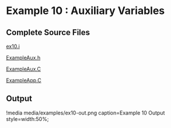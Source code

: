 # Example 10 : Auxiliary Variables

[](---)

## Complete Source Files

[ex10.i](https://github.com/idaholab/moose/blob/devel/examples/ex10_aux/ex10.i)

[ExampleAux.h](https://github.com/idaholab/moose/blob/devel/examples/ex10_aux/include/auxkernels/ExampleAux.h)

[ExampleAux.C](https://github.com/idaholab/moose/blob/devel/examples/ex10_aux/src/auxkernels/ExampleAux.C)

[ExampleApp.C](https://github.com/idaholab/moose/blob/devel/examples/ex10_aux/src/base/ExampleApp.C)

[](---)

## Output

!media media/examples/ex10-out.png
       caption=Example 10 Output
       style=width:50%;
